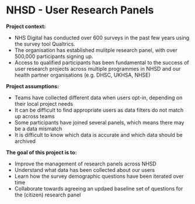 # NHSD - User Research Panels

**Project context:**
- NHS Digital has conducted over 600 surveys in the past few years using the survey tool Qualtrics.
- The organisation has established mulitple research panel, with over 500,000 participants signing up.
- Access to qualified participants has been fundamental to the success of user research projects across multiple programmes in NHSD and our health partner organisations (e.g. DHSC, UKHSA, NHSE)


**Project assumptions:**
- Teams have collected different data when users opt-in, depending on their local project needs
- It can be difficult to find appropriate users as data filters do not match up across teams
- Some participants have joined several panels, which means there may be a data mismatch
- It is difficult to know which data is accurate and which data should be archived

**The goal of this project is to:**
- Improve the management of research panels across NHSD
- Understand what data has been collected about our users
- Learn how the survey demographic questions have been iterated over time
- Collaborate towards agreeing an updaed baseline set of questions for the (citizen) research panel 
